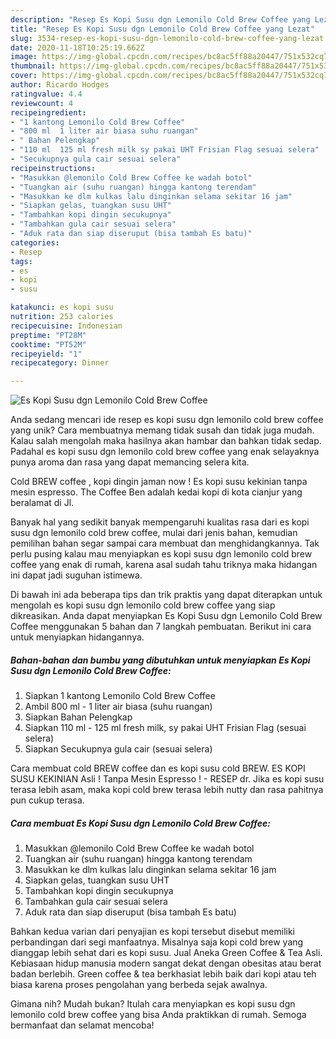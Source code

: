 ```yaml
---
description: "Resep Es Kopi Susu dgn Lemonilo Cold Brew Coffee yang Lezat"
title: "Resep Es Kopi Susu dgn Lemonilo Cold Brew Coffee yang Lezat"
slug: 3534-resep-es-kopi-susu-dgn-lemonilo-cold-brew-coffee-yang-lezat
date: 2020-11-18T10:25:19.662Z
image: https://img-global.cpcdn.com/recipes/bc8ac5ff88a20447/751x532cq70/es-kopi-susu-dgn-lemonilo-cold-brew-coffee-foto-resep-utama.jpg
thumbnail: https://img-global.cpcdn.com/recipes/bc8ac5ff88a20447/751x532cq70/es-kopi-susu-dgn-lemonilo-cold-brew-coffee-foto-resep-utama.jpg
cover: https://img-global.cpcdn.com/recipes/bc8ac5ff88a20447/751x532cq70/es-kopi-susu-dgn-lemonilo-cold-brew-coffee-foto-resep-utama.jpg
author: Ricardo Hodges
ratingvalue: 4.4
reviewcount: 4
recipeingredient:
- "1 kantong Lemonilo Cold Brew Coffee"
- "800 ml  1 liter air biasa suhu ruangan"
- " Bahan Pelengkap"
- "110 ml  125 ml fresh milk sy pakai UHT Frisian Flag sesuai selera"
- "Secukupnya gula cair sesuai selera"
recipeinstructions:
- "Masukkan @lemonilo Cold Brew Coffee ke wadah botol"
- "Tuangkan air (suhu ruangan) hingga kantong terendam"
- "Masukkan ke dlm kulkas lalu dinginkan selama sekitar 16 jam"
- "Siapkan gelas, tuangkan susu UHT"
- "Tambahkan kopi dingin secukupnya"
- "Tambahkan gula cair sesuai selera"
- "Aduk rata dan siap diseruput (bisa tambah Es batu)"
categories:
- Resep
tags:
- es
- kopi
- susu

katakunci: es kopi susu 
nutrition: 253 calories
recipecuisine: Indonesian
preptime: "PT28M"
cooktime: "PT52M"
recipeyield: "1"
recipecategory: Dinner

---
```



![Es Kopi Susu dgn Lemonilo Cold Brew Coffee](https://img-global.cpcdn.com/recipes/bc8ac5ff88a20447/751x532cq70/es-kopi-susu-dgn-lemonilo-cold-brew-coffee-foto-resep-utama.jpg)

Anda sedang mencari ide resep es kopi susu dgn lemonilo cold brew coffee yang unik? Cara membuatnya memang tidak susah dan tidak juga mudah. Kalau salah mengolah maka hasilnya akan hambar dan bahkan tidak sedap. Padahal es kopi susu dgn lemonilo cold brew coffee yang enak selayaknya punya aroma dan rasa yang dapat memancing selera kita.

Cold BREW coffee , kopi dingin jaman now ! Es kopi susu kekinian tanpa mesin espresso. The Coffee Ben adalah kedai kopi di kota cianjur yang beralamat di Jl.

Banyak hal yang sedikit banyak mempengaruhi kualitas rasa dari es kopi susu dgn lemonilo cold brew coffee, mulai dari jenis bahan, kemudian pemilihan bahan segar sampai cara membuat dan menghidangkannya. Tak perlu pusing kalau mau menyiapkan es kopi susu dgn lemonilo cold brew coffee yang enak di rumah, karena asal sudah tahu triknya maka hidangan ini dapat jadi suguhan istimewa.


Di bawah ini ada beberapa tips dan trik praktis yang dapat diterapkan untuk mengolah es kopi susu dgn lemonilo cold brew coffee yang siap dikreasikan. Anda dapat menyiapkan Es Kopi Susu dgn Lemonilo Cold Brew Coffee menggunakan 5 bahan dan 7 langkah pembuatan. Berikut ini cara untuk menyiapkan hidangannya.

<!--inarticleads1-->

##### Bahan-bahan dan bumbu yang dibutuhkan untuk menyiapkan Es Kopi Susu dgn Lemonilo Cold Brew Coffee:

1. Siapkan 1 kantong Lemonilo Cold Brew Coffee
1. Ambil 800 ml - 1 liter air biasa (suhu ruangan)
1. Siapkan  Bahan Pelengkap
1. Siapkan 110 ml - 125 ml fresh milk, sy pakai UHT Frisian Flag (sesuai selera)
1. Siapkan Secukupnya gula cair (sesuai selera)


Cara membuat cold BREW coffee dan es kopi susu cold BREW. ES KOPI SUSU KEKINIAN Asli ! Tanpa Mesin Espresso ! - RESEP dr. Jika es kopi susu terasa lebih asam, maka kopi cold brew terasa lebih nutty dan rasa pahitnya pun cukup terasa. 

<!--inarticleads2-->

##### Cara membuat Es Kopi Susu dgn Lemonilo Cold Brew Coffee:

1. Masukkan @lemonilo Cold Brew Coffee ke wadah botol
1. Tuangkan air (suhu ruangan) hingga kantong terendam
1. Masukkan ke dlm kulkas lalu dinginkan selama sekitar 16 jam
1. Siapkan gelas, tuangkan susu UHT
1. Tambahkan kopi dingin secukupnya
1. Tambahkan gula cair sesuai selera
1. Aduk rata dan siap diseruput (bisa tambah Es batu)


Bahkan kedua varian dari penyajian es kopi tersebut disebut memiliki perbandingan dari segi manfaatnya. Misalnya saja kopi cold brew yang dianggap lebih sehat dari es kopi susu. Jual Aneka Green Coffee &amp; Tea Asli. Kebiasaan hidup manusia modern sangat dekat dengan obesitas atau berat badan berlebih. Green coffee &amp; tea berkhasiat lebih baik dari kopi atau teh biasa karena proses pengolahan yang berbeda sejak awalnya. 

Gimana nih? Mudah bukan? Itulah cara menyiapkan es kopi susu dgn lemonilo cold brew coffee yang bisa Anda praktikkan di rumah. Semoga bermanfaat dan selamat mencoba!
